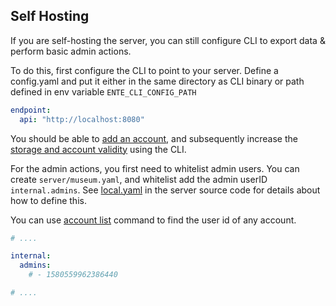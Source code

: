 ## Self Hosting
If you are self-hosting the server, you can still configure CLI  to export data & perform basic admin actions.

To do this, first configure the CLI to point to your server.
Define a config.yaml and put it either in the same directory as CLI binary or path defined in env variable `ENTE_CLI_CONFIG_PATH`

```yaml
endpoint:
  api: "http://localhost:8080"
```

You should be able to [add an account](https://github.com/ente-io/ente/blob/main/cli/docs/generated/ente_account_add.md), and subsequently increase the [storage and account validity](https://github.com/ente-io/ente/blob/main/cli/docs/generated/ente_admin_update-subscription.md) using the CLI.


For the admin actions, you first need to whitelist admin users. You can create `server/museum.yaml`, and whitelist add the admin userID `internal.admins`. See [local.yaml](https://github.com/ente-io/ente/blob/main/server/configurations/local.yaml#L211C1-L232C1) in the server source code for details about how to define this.

You can use [account list](https://github.com/ente-io/ente/blob/main/cli/docs/generated/ente_account_list.md) command to find the user id of any account.

```yaml
# ....

internal:
  admins:
    # - 1580559962386440

# ....
```